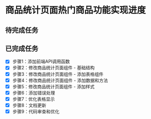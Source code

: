 # 商品统计页面热门商品功能实现进度

## 待完成任务

<!-- 所有任务已完成 -->

## 已完成任务

- [x] 步骤1：添加前端API调用函数
- [x] 步骤2：修改商品统计页面组件 - 基础结构
- [x] 步骤3：修改商品统计页面组件 - 添加表格组件
- [x] 步骤4：修改商品统计页面组件 - 添加数据和方法
- [x] 步骤5：修改商品统计页面组件 - 添加样式
- [x] 步骤6：添加错误处理
- [x] 步骤7：优化表格显示
- [x] 步骤8：文档更新
- [x] 步骤9：代码审查和优化